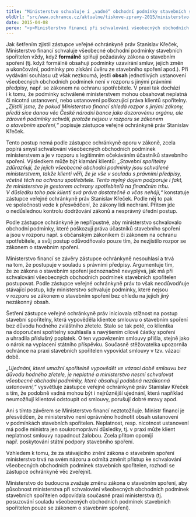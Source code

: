 ```yaml
---
title: "Ministerstvo schvaluje i „vadné“ obchodní podmínky stavebních spořitelen"
oldUrl: "src/www.ochrance.cz/aktualne/tiskove-zpravy-2015/ministerstvo-schvaluje-i-vadne-obchodni-podminky-stavebnich-sporitelen"
date: 2015-04-08
perex: "<p>Ministerstvo financí při schvalování všeobecných obchodních podmínek stavebních spořitelen nedostatečně kontroluje, zda jsou v souladu s právním řádem jako celkem, nejen se zákonem o stavebním spoření. Ačkoli je ministerstvo gestorem ochrany spotřebitele na finančním trhu, umožňuje svým jednáním, aby byla práva klientů poškozována.</p>"
---
```


<!-- imported from the old website -->

<p>Jak šetřením zjistil zástupce veřejné ochránkyně práv Stanislav Křeček, Ministerstvo financí schvaluje všeobecné obchodní podmínky stavebních spořitelen vždy, když <strong>formálně</strong> splňují požadavky zákona o stavebním spoření (tj. když formálně obsahují podmínky uzavírání smluv, jejich změn a ukončování, podmínky pro získání úvěru ze stavebního spoření apod.). Při vydávání souhlasu už však nezkoumá, jestli <strong>obsah</strong> jednotlivých ustanovení všeobecných obchodních podmínek není v rozporu s jinými právními předpisy, např. se zákonem na ochranu spotřebitele. V praxi tak dochází i k tomu, že podmínky schválené ministerstvem mohou obsahovat neplatná či nicotná ustanovení, nebo ustanovení poškozující práva klientů spořitelny. <em>„Zjistili jsme, že pokud Ministerstvo financí shledá rozpor s jinými zákony, předá sice danou věc České národní bance jako dozorovému orgánu, ale zároveň podmínky schválí, protože nejsou v rozporu se zákonem o stavebním spoření,“</em> popisuje zástupce veřejné ochránkyně práv Stanislav Křeček. </p><p>Tento postup nemá podle zástupce ochránkyně oporu v zákoně, zcela popírá smysl schvalování všeobecných obchodních podmínek ministerstvem a je v rozporu s legitimním očekáváním účastníků stavebního spoření. Výsledkem může být klamání klientů: <em>„Stavební spořitelny zdůrazňují, že jejich všeobecné obchodní podmínky jsou schválené ministerstvem, takže klienti věří, že je vše v souladu s právními předpisy, včetně těch na ochranu spotřebitele. Tento mylný dojem podporuje i fakt, že ministerstvo je gestorem ochrany spotřebitelů na finančním trhu. V důsledku toho pak klienti svá práva dostatečně a včas nehájí,“</em> konstatuje zástupce veřejné ochránkyně práv Stanislav Křeček. Podle něj to pak ve společnosti vede k přesvědčení, že zákony lidi nechrání. Přitom jde o nedůslednou kontrolu dodržování zákonů a nesprávný úřední postup.</p><p>Podle zástupce ochránkyně je nepřípustné, aby ministerstvo schvalovalo obchodní podmínky, které poškozují práva účastníků stavebního spoření a jsou v rozporu např. s občanským zákoníkem či zákonem na ochranu spotřebitele, a svůj postup odůvodňovalo pouze tím, že nezjistilo rozpor se zákonem o stavebním spoření.</p><p>Ministerstvo financí se závěry zástupce ochránkyně nesouhlasí a trvá na tom, že postupuje v souladu s právními předpisy. Argumentuje tím, že ze zákona o stavebním spoření jednoznačně nevyplývá, jak má při schvalování všeobecných obchodních podmínek stavebních spořitelen postupovat. Podle zástupce veřejné ochránkyně práv to však neodůvodňuje stávající postup, kdy ministerstvo schvaluje podmínky, které nejsou v rozporu se zákonem o stavebním spoření bez ohledu na jejich jiný nezákonný obsah.</p><p>Šetření zástupce veřejné ochránkyně práv iniciovala stížnost na postup stavební spořitelny, která vypověděla klientce smlouvu o stavebním spoření bez důvodu hodného zvláštního zřetele. Stalo se tak poté, co klientka na doporučení spořitelny souhlasila s navýšením cílové částky spoření a uhradila příslušný poplatek. O ten vypovězením smlouvy přišla, stejně jako o nárok na vyplacení státního příspěvku. Současně stěžovatelka upozornila ochránce na praxi stavebních spořitelen vypovídat smlouvy v tzv. vázací době.</p><p><em>„Ujednání, které umožní spořitelně vypovědět ve vázací době smlouvu bez důvodu hodného zřetele, je neplatné a ministerstvo nesmí schvalovat všeobecné obchodní podmínky, které obsahují podobná nezákonná ustanovení,“</em> vysvětluje zástupce veřejné ochránkyně práv Stanislav Křeček s tím, že podobně vadná mohou být i nejrůznější ujednání, která například neumožňují klientovi odstoupit od smlouvy, porušují dobré mravy apod.</p><p>Ani s tímto závěrem se Ministerstvo financí neztotožňuje. Ministr financí je přesvědčen, že ministerstvo není oprávněno hodnotit obsah ustanovení v podmínkách stavebních spořitelen. Neplatnost, resp. nicotnost ustanovení má podle ministra jen soukromoprávní důsledky, tj. v praxi může klient neplatnost smlouvy napadnout žalobou. Zcela přitom opomíjí např. poskytování státní podpory stavebního spoření. </p><p>Vzhledem k tomu, že za stávajícího znění zákona o stavebním spoření ministerstvo trvá na svém názoru a odmítá změnit přístup ke schvalování všeobecných obchodních podmínek stavebních spořitelen, rozhodl se zástupce ochránkyně věc zveřejnit. </p><p>Ministerstvo do budoucna zvažuje změnu zákona o stavebním spoření, aby působnost ministerstva při schvalování všeobecných obchodních podmínek stavebních spořitelen odpovídala současné praxi ministerstva (tj. posuzování souladu všeobecných obchodních podmínek stavebních spořitelen pouze se zákonem o stavebním spoření).</p>
